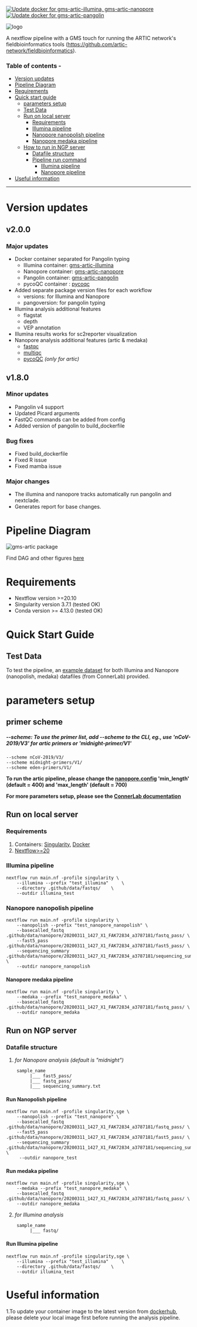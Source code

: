 [![Update docker for gms-artic-illumina, gms-artic-nanopore](https://github.com/genomic-medicine-sweden/gms-artic/actions/workflows/build_dockerfile_master.yml/badge.svg)](https://github.com/genomic-medicine-sweden/gms-artic/actions/workflows/build_dockerfile_master.yml) [![Update docker for gms-artic-pangolin
](https://github.com/genomic-medicine-sweden/gms-artic/actions/workflows/build_dockerfile_pangolin_master.yml/badge.svg)](https://github.com/genomic-medicine-sweden/gms-artic/actions/workflows/build_dockerfile_pangolin_master.yml)

![logo](workflow-image/logo.png)

A nextflow pipeline with a GMS touch for running the ARTIC network's fieldbioinformatics tools (https://github.com/artic-network/fieldbioinformatics).

### Table of contents -
- [Version updates](#Version-updates)
- [Pipeline Diagram](#Pipeline-Diagram)
- [Requirements](#Requirements)
- [Quick start guide](#Quick-Start-Guide)
  - [parameters setup](#Parameters-setup)
  - [Test Data](#Test-Data)
  - [Run on local server](#-Run-on-local-server)
    - [Requirements](#Requirements)
    - [Illumina pipeline](#Illumina-pipeline)
    - [Nanopore nanopolish pipeline](#Nanopore-nanopolish-pipeline)
    - [Nanopore medaka pipeline](#Nanopore-medaka-pipeline)
  - [How to run in NGP server](#How-to-run-in-NGP-server)
    - [Datafile structure](#Datafile-structure)
    - [Pipeline run command](#Manual-running-of-analysis-pipeline)
      - [Illumina pipeline](#Run-Illumina-pipeline)
      - [Nanopore pipeline](#Run-Nanopore-Pipeline)
- [Useful information](#Useful-information)
------------
# Version updates
## v2.0.0
### Major updates
- Docker container separated for Pangolin typing
    - Illumina container: [gms-artic-illumina](https://hub.docker.com/repository/docker/genomicmedicinesweden/gms-artic-illumina)
    - Nanopore container: [gms-artic-nanopore](https://hub.docker.com/repository/docker/genomicmedicinesweden/gms-artic-nanopore)
    - Pangolin container: [gms-artic-pangolin](https://hub.docker.com/repository/docker/genomicmedicinesweden/gms-artic-pangolin)
    - pycoQC container  : [pycoqc](https://hub.docker.com/repository/docker/jd21/pycoqc)
- Added separate package version files for each workflow
    - versions: for Illumina and Nanopore
    - pangoversion: for pangolin typing
- Illumina analysis additional features
    - flagstat
    - depth
    - VEP annotation
- Illumina results works for sc2reporter visualization
- Nanopore analysis additional features (artic & medaka)
    - [fastqc](https://github.com/s-andrews/FastQC)
    - [multiqc](https://multiqc.info)
    - [pycoQC](https://github.com/a-slide/pycoQC) *(only for artic)*

## v1.8.0
### Minor updates

- Pangolin v4 support
- Updated Picard arguments
- FastQC commands can be added from config
- Added version of pangolin to build_dockerfile

### Bug fixes
- Fixed build_dockerfile
- Fixed R issue
- Fixed mamba issue

### Major changes
* The illumina and nanopore tracks automatically run pangolin and nextclade.
* Generates report for base changes.

# Pipeline Diagram
![gms-artic package](workflow-image/GMS-Artic_workflow.png)

Find DAG and other figures [here](workflow-image/)

# Requirements
- Nextflow version >=20.10
- Singularity version 3.7.1 (tested OK)
- Conda version >= 4.13.0 (tested OK)

# Quick Start Guide
## Test Data
To test the pipeline, an [example dataset](./.github/data) for both Illumina and Nanopore (nanopolish, medaka) datafiles (from ConnerLab) provided.

# parameters setup
## primer scheme
##### --scheme: To use the primer list, add --scheme to the CLI, eg., use 'nCoV-2019/V3' for artic primers or 'midnight-primer/V1'

```
--scheme nCoV-2019/V3/
--scheme midnight-primers/V1/
--scheme eden-primers/V1/
```
**To run the artic pipeline, please change the [nanopore.config](https://github.com/JD2112/gms-artic/blob/master/conf/nanopore.config) 'min_length' (default = 400) and 'max_length' (default = 700)**

**For more parameters setup, please see the [ConnerLab documentation](ConnerLab-README.md)**

## Run on local server
### Requirements
1. Containers: [Singularity](https://singularity-tutorial.github.io/01-installation/), [Docker](https://docs.docker.com/engine/install/)
2. [Nextflow>=20](https://www.nextflow.io/docs/latest/getstarted.html)

### Illumina pipeline
```
nextflow run main.nf -profile singularity \
    --illumina --prefix "test_illumina"     \
    --directory .github/data/fastqs/    \
    --outdir illumina_test
```
### Nanopore nanopolish pipeline
```
nextflow run main.nf -profile singularity \
    --nanopolish --prefix "test_nanopore_nanopolish" \
    --basecalled_fastq .github/data/nanopore/20200311_1427_X1_FAK72834_a3787181/fastq_pass/ \
    --fast5_pass .github/data/nanopore/20200311_1427_X1_FAK72834_a3787181/fast5_pass/ \
    --sequencing_summary .github/data/nanopore/20200311_1427_X1_FAK72834_a3787181/sequencing_summary_FAK72834_298b7829.txt \
    --outdir nanopore_nanopolish
```
#### Nanopore medaka pipeline
```
nextflow run main.nf -profile singularity \
    --medaka --prefix "test_nanopore_medaka" \
    --basecalled_fastq .github/data/nanopore/20200311_1427_X1_FAK72834_a3787181/fastq_pass/ \
    --outdir nanopore_medaka
```

## Run on NGP server
### Datafile structure
1. *for Nanopore analysis (default is "midnight")*
```
    sample_name
         |___ fast5_pass/
         |___ fastq_pass/
         |___ sequencing_summary.txt
```
#### Run Nanopolish pipeline
```
nextflow run main.nf -profile singularity,sge \
    --nanopolish --prefix "test_nanopore" \
    --basecalled_fastq .github/data/nanopore/20200311_1427_X1_FAK72834_a3787181/fastq_pass/ \
    --fast5_pass .github/data/nanopore/20200311_1427_X1_FAK72834_a3787181/fast5_pass/ \
    --sequencing_summary .github/data/nanopore/20200311_1427_X1_FAK72834_a3787181/sequencing_summary_FAK72834_298b7829.txt \
     --outdir nanopore_test
```

#### Run medaka pipeline
```
nextflow run main.nf -profile singularity,sge \
    --medaka --prefix "test_nanopore_medaka" \
    --basecalled_fastq .github/data/nanopore/20200311_1427_X1_FAK72834_a3787181/fastq_pass/ \
    --outdir nanopore_medaka
```
2. *for Illumina analysis*
```
    sample_name
         |___ fastq/
```
#### Run Illumina pipeline
```
nextflow run main.nf -profile singularity,sge \
    --illumina --prefix "test_illumina"     \
    --directory .github/data/fastqs/    \
    --outdir illumina_test
```


# Useful information
1.To update your container image to the latest version from [dockerhub](https://hub.docker.com/orgs/genomicmedicinesweden/repositories), please delete your local image first before running the analysis pipeline.
